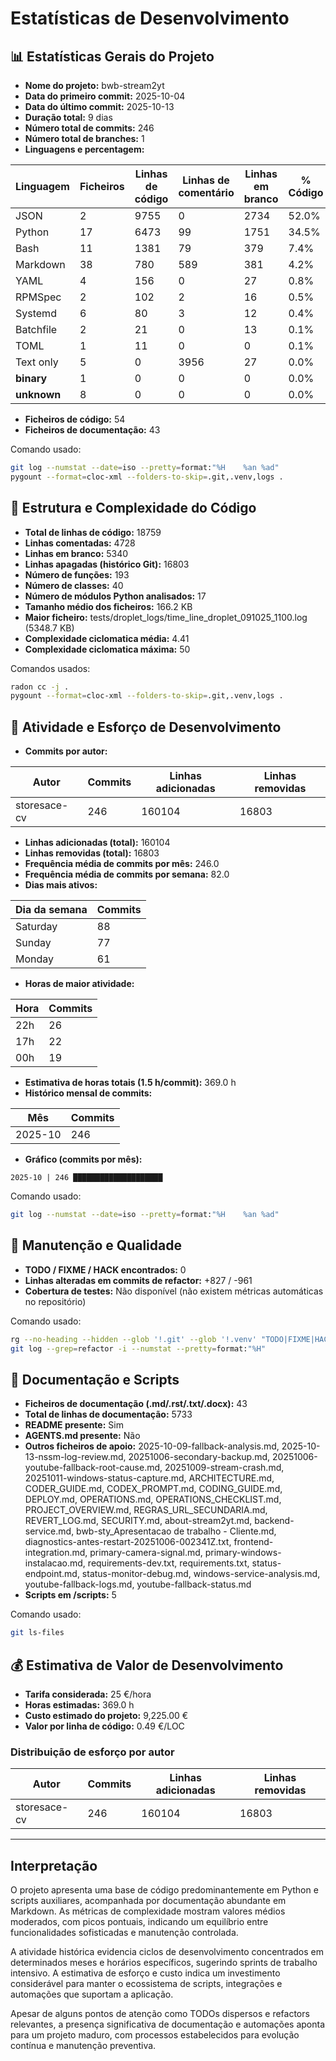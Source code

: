 # Estatísticas de Desenvolvimento

## 📊 Estatísticas Gerais do Projeto
- **Nome do projeto:** bwb-stream2yt
- **Data do primeiro commit:** 2025-10-04
- **Data do último commit:** 2025-10-13
- **Duração total:** 9 dias
- **Número total de commits:** 246
- **Número total de branches:** 1
- **Linguagens e percentagem:**

| Linguagem   | Ficheiros | Linhas de código | Linhas de comentário | Linhas em branco | % Código |
| ----------- | --------- | ---------------- | -------------------- | ---------------- | -------- |
| JSON        | 2         | 9755             | 0                    | 2734             | 52.0%    |
| Python      | 17        | 6473             | 99                   | 1751             | 34.5%    |
| Bash        | 11        | 1381             | 79                   | 379              | 7.4%     |
| Markdown    | 38        | 780              | 589                  | 381              | 4.2%     |
| YAML        | 4         | 156              | 0                    | 27               | 0.8%     |
| RPMSpec     | 2         | 102              | 2                    | 16               | 0.5%     |
| Systemd     | 6         | 80               | 3                    | 12               | 0.4%     |
| Batchfile   | 2         | 21               | 0                    | 13               | 0.1%     |
| TOML        | 1         | 11               | 0                    | 0                | 0.1%     |
| Text only   | 5         | 0                | 3956                 | 27               | 0.0%     |
| __binary__  | 1         | 0                | 0                    | 0                | 0.0%     |
| __unknown__ | 8         | 0                | 0                    | 0                | 0.0%     |

- **Ficheiros de código:** 54
- **Ficheiros de documentação:** 43

Comando usado:
```bash
git log --numstat --date=iso --pretty=format:"%H	%an	%ad"
pygount --format=cloc-xml --folders-to-skip=.git,.venv,logs .
```

## 🧮 Estrutura e Complexidade do Código
- **Total de linhas de código:** 18759
- **Linhas comentadas:** 4728
- **Linhas em branco:** 5340
- **Linhas apagadas (histórico Git):** 16803
- **Número de funções:** 193
- **Número de classes:** 40
- **Número de módulos Python analisados:** 17
- **Tamanho médio dos ficheiros:** 166.2 KB
- **Maior ficheiro:** tests/droplet_logs/time_line_droplet_091025_1100.log (5348.7 KB)
- **Complexidade ciclomatica média:** 4.41
- **Complexidade ciclomatica máxima:** 50

Comandos usados:
```bash
radon cc -j .
pygount --format=cloc-xml --folders-to-skip=.git,.venv,logs .
```

## 🧠 Atividade e Esforço de Desenvolvimento
- **Commits por autor:**

| Autor        | Commits | Linhas adicionadas | Linhas removidas |
| ------------ | ------- | ------------------ | ---------------- |
| storesace-cv | 246     | 160104             | 16803            |

- **Linhas adicionadas (total):** 160104
- **Linhas removidas (total):** 16803
- **Frequência média de commits por mês:** 246.0
- **Frequência média de commits por semana:** 82.0
- **Dias mais ativos:**

| Dia da semana | Commits |
| ------------- | ------- |
| Saturday      | 88      |
| Sunday        | 77      |
| Monday        | 61      |

- **Horas de maior atividade:**

| Hora | Commits |
| ---- | ------- |
| 22h  | 26      |
| 17h  | 22      |
| 00h  | 19      |

- **Estimativa de horas totais (1.5 h/commit):** 369.0 h
- **Histórico mensal de commits:**

| Mês     | Commits |
| ------- | ------- |
| 2025-10 | 246     |

- **Gráfico (commits por mês):**

```
2025-10 | 246 ████████████████████
```

Comando usado:
```bash
git log --numstat --date=iso --pretty=format:"%H	%an	%ad"
```

## 🧹 Manutenção e Qualidade
- **TODO / FIXME / HACK encontrados:** 0
- **Linhas alteradas em commits de refactor:** +827 / -961
- **Cobertura de testes:** Não disponível (não existem métricas automáticas no repositório)

Comando usado:
```bash
rg --no-heading --hidden --glob '!.git' --glob '!.venv' "TODO|FIXME|HACK"
git log --grep=refactor -i --numstat --pretty=format:"%H"
```

## 📄 Documentação e Scripts
- **Ficheiros de documentação (.md/.rst/.txt/.docx):** 43
- **Total de linhas de documentação:** 5733
- **README presente:** Sim
- **AGENTS.md presente:** Não
- **Outros ficheiros de apoio:** 2025-10-09-fallback-analysis.md, 2025-10-13-nssm-log-review.md, 20251006-secondary-backup.md, 20251006-youtube-fallback-root-cause.md, 20251009-stream-crash.md, 20251011-windows-status-capture.md, ARCHITECTURE.md, CODER_GUIDE.md, CODEX_PROMPT.md, CODING_GUIDE.md, DEPLOY.md, OPERATIONS.md, OPERATIONS_CHECKLIST.md, PROJECT_OVERVIEW.md, REGRAS_URL_SECUNDARIA.md, REVERT_LOG.md, SECURITY.md, about-stream2yt.md, backend-service.md, bwb-sty_Apresentacao de trabalho - Cliente.md, diagnostics-antes-restart-20251006-002341Z.txt, frontend-integration.md, primary-camera-signal.md, primary-windows-instalacao.md, requirements-dev.txt, requirements.txt, status-endpoint.md, status-monitor-debug.md, windows-service-analysis.md, youtube-fallback-logs.md, youtube-fallback-status.md
- **Scripts em /scripts:** 5

Comando usado:
```bash
git ls-files
```

## 💰 Estimativa de Valor de Desenvolvimento
- **Tarifa considerada:** 25 €/hora
- **Horas estimadas:** 369.0 h
- **Custo estimado do projeto:** 9,225.00 €
- **Valor por linha de código:** 0.49 €/LOC

### Distribuição de esforço por autor

| Autor        | Commits | Linhas adicionadas | Linhas removidas |
| ------------ | ------- | ------------------ | ---------------- |
| storesace-cv | 246     | 160104             | 16803            |

---

## Interpretação
O projeto apresenta uma base de código predominantemente em Python e scripts auxiliares, acompanhada por documentação abundante em Markdown. As métricas de complexidade mostram valores médios moderados, com picos pontuais, indicando um equilíbrio entre funcionalidades sofisticadas e manutenção controlada.

A atividade histórica evidencia ciclos de desenvolvimento concentrados em determinados meses e horários específicos, sugerindo sprints de trabalho intensivo. A estimativa de esforço e custo indica um investimento considerável para manter o ecossistema de scripts, integrações e automações que suportam a aplicação.

Apesar de alguns pontos de atenção como TODOs dispersos e refactors relevantes, a presença significativa de documentação e automações aponta para um projeto maduro, com processos estabelecidos para evolução contínua e manutenção preventiva.
